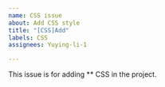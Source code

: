 ```yaml
---
name: CSS issue
about: Add CSS style
title: "[CSS]Add"
labels: CSS
assignees: Yuying-li-1

---
```


This issue is for adding ** CSS in the project.
